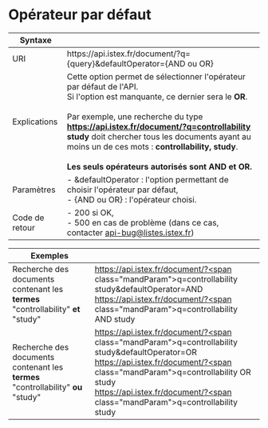# Opérateur par défaut

| Syntaxe | |
|------------ | ------------- |
| URI | <span class="baseUrl">https&#58;//api.istex.fr/document/?q={query}</span><span class="mandParam">&defaultOperator={AND ou OR}</span> |
| Explications | Cette option permet de sélectionner l'opérateur par défaut de l'API. <br>Si l'option est manquante, ce dernier sera le **OR**. <br><br>Par exemple, une recherche du type **https://api.istex.fr/document/?q=controllability study** doit chercher tous les documents ayant au moins un de ces mots : **controllability, study**.<br><br> **Les seuls opérateurs autorisés sont AND et OR.** |
| Paramètres | - <span class="mandParam">&defaultOperator</span> : l'option permettant de choisir l'opérateur par défaut,<br>- <span class="mandParam">{AND ou OR}</span> : l'opérateur choisi. |
| Code de retour | - 200 si OK, <br>- 500 en cas de problème (dans ce cas, contacter <api-bug@listes.istex.fr>) |

| Exemples | |
| -------- | ------- |
| Recherche des documents contenant les **termes** "controllability" **et** "study" | <a href="https://api.istex.fr/document/?q=controllability%20study&defaultOperator=AND">https://api.istex.fr/document/?<span class="mandParam">q=controllability study&defaultOperator=AND</span></a><br><a href="https://api.istex.fr/document/?q=controllability%20AND%20study">https://api.istex.fr/document/?<span class="mandParam">q=controllability AND study</span></a> |
| Recherche des documents contenant les **termes** "controllability" **ou** "study" | <a href="https://api.istex.fr/document/?q=controllability%20study&defaultOperator=OR">https://api.istex.fr/document/?<span class="mandParam">q=controllability study&defaultOperator=OR</span></a><br><a href="https://api.istex.fr/document/?q=controllability%20OR%20study">https://api.istex.fr/document/?<span class="mandParam">q=controllability OR study</span></a><br><a href="https://api.istex.fr/document/?q=controllability%20study">https://api.istex.fr/document/?<span class="mandParam">q=controllability study</span></a> |

